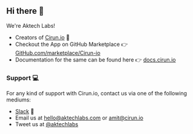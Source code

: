 ## Hi there 👋

We're Aktech Labs!

- Creators of [Cirun.io](https://cirun.io) 🚀
- Checkout the App on GitHub Marketplace 👉 [GitHub.com/marketplace/Cirun-io](https://github.com/marketplace/cirun-io)
- Documentation for the same can be found here 👉 [docs.cirun.io](https://docs.cirun.io)

### Support 💻

For any kind of support with Cirun.io, contact us via one of the following mediums:

- [Slack](https://join.slack.com/t/aktechlabs/shared_invite/zt-uf2ubq2q-0i9wygTGOMCvZaWYDRr0ng) 🌈
- Email us at hello@aktechlabs.com or amit@cirun.io
- Tweet us at [@aktechlabs](https://twitter.com/aktechlabs)

<!--

**Here are some ideas to get you started:**

🙋‍♀️ A short introduction - what is your organization all about?
🌈 Contribution guidelines - how can the community get involved?
👩‍💻 Useful resources - where can the community find your docs? Is there anything else the community should know?
🍿 Fun facts - what does your team eat for breakfast?
🧙 Remember, you can do mighty things with the power of [Markdown](https://docs.github.com/github/writing-on-github/getting-started-with-writing-and-formatting-on-github/basic-writing-and-formatting-syntax)
-->
